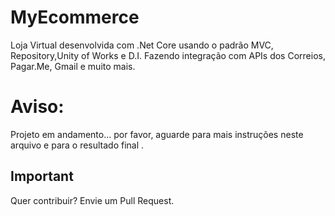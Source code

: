 # MyEcommerce
Loja Virtual desenvolvida com .Net Core usando o padrão MVC, Repository,Unity of Works e D.I. Fazendo integração com APIs dos Correios, Pagar.Me, Gmail e muito mais.

# Aviso:

Projeto em andamento... por favor, aguarde para mais instruções neste arquivo e para o resultado final . 

## Important
Quer contribuir? Envie um Pull Request.
